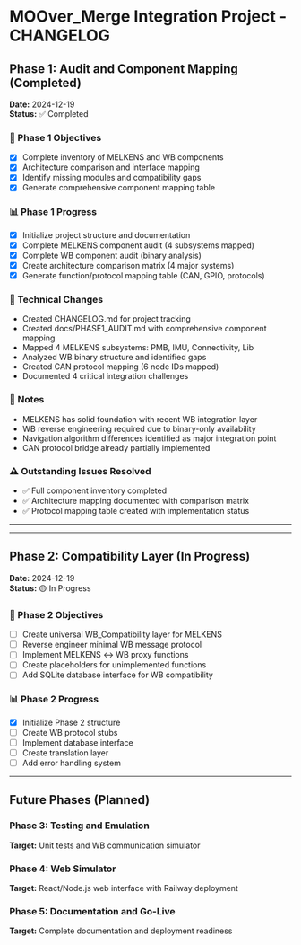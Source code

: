 # MOOver_Merge Integration Project - CHANGELOG

## Phase 1: Audit and Component Mapping (Completed)
**Date:** 2024-12-19  
**Status:** ✅ Completed  

### 🎯 Phase 1 Objectives
- [x] Complete inventory of MELKENS and WB components
- [x] Architecture comparison and interface mapping  
- [x] Identify missing modules and compatibility gaps
- [x] Generate comprehensive component mapping table

### 📊 Phase 1 Progress
- [x] Initialize project structure and documentation
- [x] Complete MELKENS component audit (4 subsystems mapped)
- [x] Complete WB component audit (binary analysis)
- [x] Create architecture comparison matrix (4 major systems)
- [x] Generate function/protocol mapping table (CAN, GPIO, protocols)

### 🔧 Technical Changes
- Created CHANGELOG.md for project tracking
- Created docs/PHASE1_AUDIT.md with comprehensive component mapping
- Mapped 4 MELKENS subsystems: PMB, IMU, Connectivity, Lib
- Analyzed WB binary structure and identified gaps
- Created CAN protocol mapping (6 node IDs mapped)
- Documented 4 critical integration challenges

### 📝 Notes
- MELKENS has solid foundation with recent WB integration layer
- WB reverse engineering required due to binary-only availability
- Navigation algorithm differences identified as major integration point
- CAN protocol bridge already partially implemented

### ⚠️ Outstanding Issues Resolved
- ✅ Full component inventory completed
- ✅ Architecture mapping documented with comparison matrix
- ✅ Protocol mapping table created with implementation status

---

---

## Phase 2: Compatibility Layer (In Progress)
**Date:** 2024-12-19  
**Status:** 🟡 In Progress  

### 🎯 Phase 2 Objectives
- [ ] Create universal WB_Compatibility layer for MELKENS
- [ ] Reverse engineer minimal WB message protocol
- [ ] Implement MELKENS ↔ WB proxy functions
- [ ] Create placeholders for unimplemented functions
- [ ] Add SQLite database interface for WB compatibility

### 📊 Phase 2 Progress
- [x] Initialize Phase 2 structure
- [ ] Create WB protocol stubs
- [ ] Implement database interface
- [ ] Create translation layer
- [ ] Add error handling system

---

## Future Phases (Planned)

### Phase 3: Testing and Emulation  
**Target:** Unit tests and WB communication simulator

### Phase 4: Web Simulator
**Target:** React/Node.js web interface with Railway deployment

### Phase 5: Documentation and Go-Live
**Target:** Complete documentation and deployment readiness